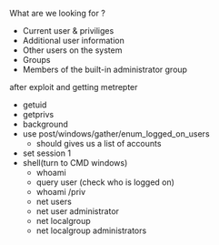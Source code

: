 
What are we looking for ?
- Current user & priviliges
- Additional user information
- Other users on the system
- Groups
- Members of the built-in administrator group


after exploit and getting metrepter

- getuid
- getprivs
- background
- use post/windows/gather/enum_logged_on_users
	- should gives us a list of accounts
- set session 1
- shell(turn to CMD windows)
	- whoami
	- query user (check who is logged on)
	- whoami /priv
	- net users
	- net user administrator
	- net localgroup
	- net localgroup administrators


